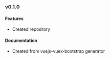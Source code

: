 ### v0.1.0

#### Features
* Created repository

#### Documentation
* Created from vuejs-vuex-bootstrap generator

